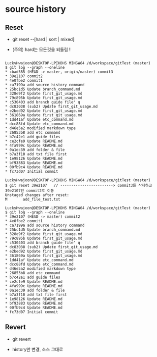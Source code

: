 # source history

## Reset
- git reset --[hard | sort | mixed]
* (주의) hard는 모든것을 되돌림 !
<pre><code>
LuckyHwajoon@DESKTOP-LPIHDHS MINGW64 /d/workspace/gitTest (master)
$ git log --graph --oneline
* cbad585 (HEAD -> master, origin/master) commit3
* 39e2107 commit2
* 4e0fbe2 commit1
* ca7199a add source history command
* 25bc1d5 Update branch_command.md
* 328e9f2 Update first_git_usage.md
* 79c895b Update first_git_usage.md
* c530403 add branch guide file' q
* dc83038 (sub2) Update first_git_usage.md
* e2bed92 Update first_git_usage.md
* 361869a Update first_git_usage.md
* 1dd41af Update etc_command.md
* dcc88fd Update etc_command.md
* d46e5a2 modified markdown type
* 26853b8 add etc command
* b7c42e1 add guide files
* ce2cfe9 Update README.md
* 4fa999c Update README.md
* 0a1ec39 add folder & file
* b7a3f10 add txt file first
* 1e98126 Update README.md
* bf93883 Update README.md
* 00fb9c4 Update README.md
* fc73d07 Initial commit

LuckyHwajoon@DESKTOP-LPIHDHS MINGW64 /d/workspace/gitTest (master)
$ git reset 39e2107   // ------------------------> commit3를 삭제하고  39e2107인 commit2로 이동
Unstaged changes after reset:
M       add_file_test.txt

LuckyHwajoon@DESKTOP-LPIHDHS MINGW64 /d/workspace/gitTest (master)
$ git log --graph --oneline
* 39e2107 (HEAD -> master) commit2
* 4e0fbe2 commit1
* ca7199a add source history command
* 25bc1d5 Update branch_command.md
* 328e9f2 Update first_git_usage.md
* 79c895b Update first_git_usage.md
* c530403 add branch guide file' q
* dc83038 (sub2) Update first_git_usage.md
* e2bed92 Update first_git_usage.md
* 361869a Update first_git_usage.md
* 1dd41af Update etc_command.md
* dcc88fd Update etc_command.md
* d46e5a2 modified markdown type
* 26853b8 add etc command
* b7c42e1 add guide files
* ce2cfe9 Update README.md
* 4fa999c Update README.md
* 0a1ec39 add folder & file
* b7a3f10 add txt file first
* 1e98126 Update README.md
* bf93883 Update README.md
* 00fb9c4 Update README.md
* fc73d07 Initial commit
</code></pre>

## Revert
- git revert 
* history만 변경, 소스 그대로
<pre><code>
</code></pre>
